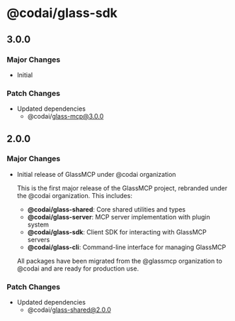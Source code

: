 # @codai/glass-sdk

## 3.0.0

### Major Changes

- Initial

### Patch Changes

- Updated dependencies
  - @codai/glass-mcp@3.0.0

## 2.0.0

### Major Changes

- Initial release of GlassMCP under @codai organization

  This is the first major release of the GlassMCP project, rebranded under the
  @codai organization. This includes:

  - **@codai/glass-shared**: Core shared utilities and types
  - **@codai/glass-server**: MCP server implementation with plugin system
  - **@codai/glass-sdk**: Client SDK for interacting with GlassMCP servers
  - **@codai/glass-cli**: Command-line interface for managing GlassMCP

  All packages have been migrated from the @glassmcp organization to @codai and
  are ready for production use.

### Patch Changes

- Updated dependencies
  - @codai/glass-shared@2.0.0
